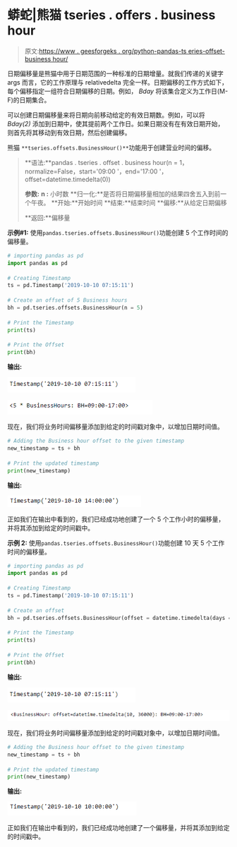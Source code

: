 # 蟒蛇|熊猫 tseries . offers . business hour

> 原文:[https://www . geesforgeks . org/python-pandas-ts eries-offset-business hour/](https://www.geeksforgeeks.org/python-pandas-tseries-offsets-businesshour/)

日期偏移量是熊猫中用于日期范围的一种标准的日期增量。就我们传递的关键字 args 而言，它的工作原理与 relativedelta 完全一样。日期偏移的工作方式如下，每个偏移指定一组符合日期偏移的日期。例如， *Bday* 将该集合定义为工作日(M-F)的日期集合。

可以创建日期偏移量来将日期向前移动给定的有效日期数。例如，可以将 *Bday(2)* 添加到日期中，使其提前两个工作日。如果日期没有在有效日期开始，则首先将其移动到有效日期，然后创建偏移。

熊猫 `**tseries.offsets.BusinessHour()**`功能用于创建营业时间的偏移。

> **语法:**pandas . tseries . offset . business hour(n = 1，normalize=False，start='09:00 '，end='17:00 '，offset=datetime.timedelta(0))
> 
> **参数:**
> **n :** 小时数
> **归一化:**是否将日期偏移量相加的结果四舍五入到前一个午夜。
> **开始:**开始时间
> **结束:**结束时间
> **偏移:**从给定日期偏移
> 
> **返回:**偏移量

**示例#1:** 使用`pandas.tseries.offsets.BusinessHour()`功能创建 5 个工作时间的偏移量。

```py
# importing pandas as pd
import pandas as pd

# Creating Timestamp
ts = pd.Timestamp('2019-10-10 07:15:11')

# Create an offset of 5 Business hours
bh = pd.tseries.offsets.BusinessHour(n = 5)

# Print the Timestamp
print(ts)

# Print the Offset
print(bh)
```

**输出:**

![](img/31fa9e80203f8bb21b39d4385472bd28.png)

![](img/d0f27a69e6773625bcb85c0632d91b5b.png)

现在，我们将业务时间偏移量添加到给定的时间戳对象中，以增加日期时间值。

```py
# Adding the Business hour offset to the given timestamp
new_timestamp = ts + bh

# Print the updated timestamp
print(new_timestamp)
```

**输出:**

![](img/a222282f6886a4d7624b109ec5dfe365.png)

正如我们在输出中看到的，我们已经成功地创建了一个 5 个工作小时的偏移量，并将其添加到给定的时间戳中。

**示例 2:** 使用`pandas.tseries.offsets.BusinessHour()`功能创建 10 天 5 个工作时间的偏移量。

```py
# importing pandas as pd
import pandas as pd

# Creating Timestamp
ts = pd.Timestamp('2019-10-10 07:15:11')

# Create an offset
bh = pd.tseries.offsets.BusinessHour(offset = datetime.timedelta(days = 10, hours = 10))

# Print the Timestamp
print(ts)

# Print the Offset
print(bh)
```

**输出:**

![](img/31fa9e80203f8bb21b39d4385472bd28.png)

![](img/4014d121bd834fb327962fad19af6d44.png)

现在，我们将业务时间偏移量添加到给定的时间戳对象中，以增加日期时间值。

```py
# Adding the Business hour offset to the given timestamp
new_timestamp = ts + bh

# Print the updated timestamp
print(new_timestamp)
```

**输出:**

![](img/20acc2ef2646ece661e321ef22835e61.png)

正如我们在输出中看到的，我们已经成功地创建了一个偏移量，并将其添加到给定的时间戳中。